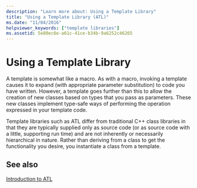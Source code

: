 ```yaml
---
description: "Learn more about: Using a Template Library"
title: "Using a Template Library (ATL)"
ms.date: "11/04/2016"
helpviewer_keywords: ["template libraries"]
ms.assetid: 5e80ec6e-a61c-41ce-b34b-9a6252c46265
---
```

# Using a Template Library

A template is somewhat like a macro. As with a macro, invoking a template causes it to expand (with appropriate parameter substitution) to code you have written. However, a template goes further than this to allow the creation of new classes based on types that you pass as parameters. These new classes implement type-safe ways of performing the operation expressed in your template code.

Template libraries such as ATL differ from traditional C++ class libraries in that they are typically supplied only as source code (or as source code with a little, supporting run time) and are not inherently or necessarily hierarchical in nature. Rather than deriving from a class to get the functionality you desire, you instantiate a class from a template.

## See also

[Introduction to ATL](../atl/introduction-to-atl.md)
